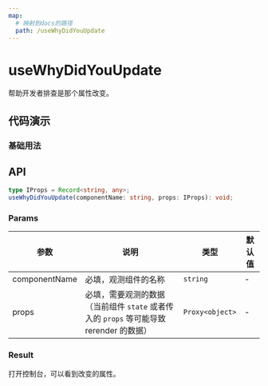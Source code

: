 ```yaml
---
map:
  # 映射到docs的路径
  path: /useWhyDidYouUpdate
---
```


# useWhyDidYouUpdate

帮助开发者排查是那个属性改变。

## 代码演示

### 基础用法

<demo src="useWhyDidYouUpdate/demo.vue"
  language="vue"
  title="基本用法"
  desc="控制台查看打印结果">
</demo>

## API

```typescript
type IProps = Record<string, any>;
useWhyDidYouUpdate(componentName: string, props: IProps): void;
```

### Params

| 参数          | 说明                                                                                   | 类型     | 默认值 |
| ------------- | -------------------------------------------------------------------------------------- | -------- | ------ |
| componentName | 必填，观测组件的名称                                                                   | `string` | -      |
| props         | 必填，需要观测的数据（当前组件 `state` 或者传入的 `props` 等可能导致 rerender 的数据） | `Proxy<object>` | -      |

### Result

打开控制台，可以看到改变的属性。
